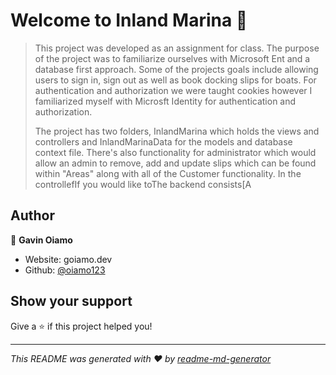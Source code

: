 # Welcome to Inland Marina 👋

> This project was developed as an assignment for class. The purpose of the project was to familiarize ourselves with Microsoft Ent and a database first approach. Some of the projects goals include allowing users to sign in, sign out as well as book docking slips for boats. For authentication and authorization we were taught cookies however I familiarized myself with Microsft Identity for authentication and authorization.
>
> The project has two folders, InlandMarina which holds the views and controllers and InlandMarinaData for the models and database context file. There's also functionality for administrator which would allow an admin to remove, add and update slips which can be found within &#34;Areas&#34; along with all of the Customer functionality. In the controllefIf you would like toThe backend consists[A

## Author

👤 **Gavin Oiamo**

* Website: goiamo.dev
* Github: [@oiamo123](https://github.com/oiamo123)

## Show your support

Give a ⭐️ if this project helped you!


***
_This README was generated with ❤️ by [readme-md-generator](https://github.com/kefranabg/readme-md-generator)_
